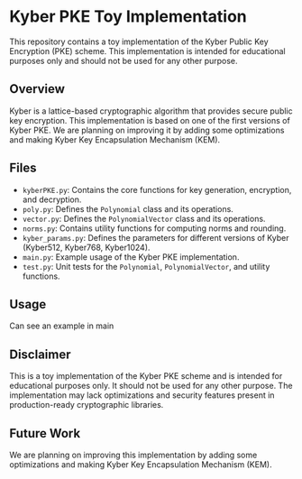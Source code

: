 # Kyber PKE Toy Implementation

This repository contains a toy implementation of the Kyber Public Key Encryption (PKE) scheme. This implementation is intended for educational purposes only and should not be used for any other purpose.

## Overview

Kyber is a lattice-based cryptographic algorithm that provides secure public key encryption. This implementation is based on one of the first versions of Kyber PKE. We are planning on improving it by adding some optimizations and making Kyber Key Encapsulation Mechanism (KEM).

## Files

- `kyberPKE.py`: Contains the core functions for key generation, encryption, and decryption.
- `poly.py`: Defines the `Polynomial` class and its operations.
- `vector.py`: Defines the `PolynomialVector` class and its operations.
- `norms.py`: Contains utility functions for computing norms and rounding.
- `kyber_params.py`: Defines the parameters for different versions of Kyber (Kyber512, Kyber768, Kyber1024).
- `main.py`: Example usage of the Kyber PKE implementation.
- `test.py`: Unit tests for the `Polynomial`, `PolynomialVector`, and utility functions.

## Usage

Can see an example in main

## Disclaimer

This is a toy implementation of the Kyber PKE scheme and is intended for educational purposes only. It should not be used for any other purpose. The implementation may lack optimizations and security features present in production-ready cryptographic libraries.

## Future Work
We are planning on improving this implementation by adding some optimizations and making Kyber Key Encapsulation Mechanism (KEM).